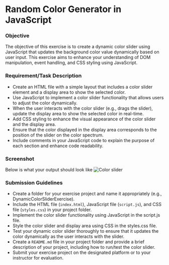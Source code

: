 # Random Color Generator in JavaScript
### Objective
The objective of this exercise is to create a dynamic color slider using JavaScript that updates the background color value dynamically based on user input. This exercise aims to enhance your understanding of DOM manipulation, event handling, and CSS styling using JavaScript.

### Requirement/Task Description
- Create an HTML file with a simple layout that includes a color slider element and a display area to show the selected color.
- Use JavaScript to implement a color slider functionality that allows users to adjust the color dynamically.
- When the user interacts with the color slider (e.g., drags the slider), update the display area to show the selected color in real-time.
- Add CSS styling to enhance the visual appearance of the color slider and the display area.
- Ensure that the color displayed in the display area corresponds to the position of the slider on the color spectrum.
- Include comments in your JavaScript code to explain the purpose of each section and enhance code readability.

### Screenshot
Below is what your output should look like
![Color slider](https://github.com/osiota10/sass-template/assets/73504914/a4a9e8f5-994a-48af-a87a-84b91a692dec)

### Submission Guidelines
- Create a folder for your exercise project and name it appropriately (e.g., DynamicColorSliderExercise).
- Include the HTML file (`index.html`), JavaScript file (`script.js`), and CSS file (`styles.css`) in your project folder.
- Implement the color slider functionality using JavaScript in the script.js file.
- Style the color slider and display area using CSS in the styles.css file.
- Test your dynamic color slider thoroughly to ensure that it updates the color dynamically as the user interacts with the slider.
- Create a `README.md` file in your project folder and provide a brief description of your project, including how to run/test the color slider.
- Submit your exercise project on the designated platform or to your instructor for evaluation.
